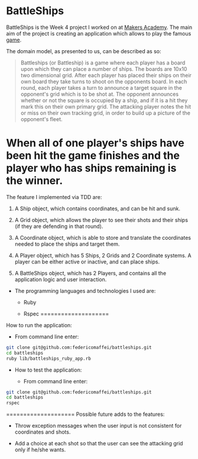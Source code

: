 BattleShips
====================

BattleShips is the Week 4 project I worked on at [Makers Academy](http://www.makersacademy.com).
The main aim of the project is creating an application which allows to play the famous [game](http://en.wikipedia.org/wiki/Battleship_\(game\)).

The domain model, as presented to us, can be described as so:

> Battleships (or Battleship) is a game where each player has a board upon which they can place a number of ships. The boards are 10x10 two dimensional grid.
>After each player has placed their ships on their own board they take turns to shoot on the opponents board. In each round, each player takes a turn to announce a target square in the opponent's grid which is to be shot at. The opponent announces whether or not the square is occupied by a ship, and if it is a hit they mark this on their own primary grid. The attacking player notes the hit or miss on their own tracking grid, in order to build up a picture of the opponent's fleet.

When all of one player's ships have been hit the game finishes and the player who has ships remaining is the winner.
====================

The feature I implemented via TDD are:

  1. A Ship object, which contains coordinates, and can be hit and sunk.

  2. A Grid object, which allows the player to see their shots and their ships (if they are defending in that round).

  3. A Coordinate object, which is able to store and translate the coordinates needed to place the ships and target them.

  4. A Player object, which has 5 Ships, 2 Grids and 2 Coordinate systems. A player can be either active or inactive, and can place ships.

  5. A BattleShips object, which has 2 Players, and contains all the application logic and user interaction.

* The programming languages and technologies I used are:

  * Ruby

  * Rspec
====================

How to run the application:

  * From command line enter: 
```bash
git clone git@github.com:federicomaffei/battleships.git
cd battleships
ruby lib/battleships_ruby_app.rb
```

* How to test the application:

  * From command line enter:
```bash
git clone git@github.com:federicomaffei/battleships.git
cd battleships
rspec
```
====================
Possible future adds to the features:

  * Throw exception messages when the user input is not consistent for coordinates and shots.

  * Add a choice at each shot so that the user can see the attacking grid only if he/she wants.



